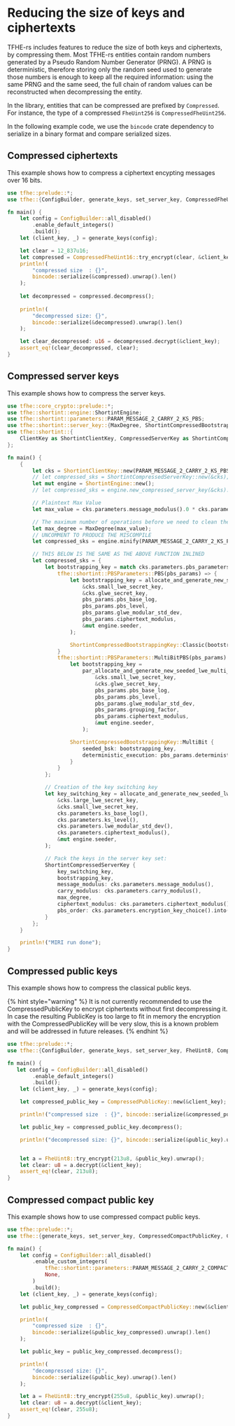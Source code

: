 # Reducing the size of keys and ciphertexts
TFHE-rs includes features to reduce the size of both keys and ciphertexts, by compressing them. Most TFHE-rs entities contain random numbers generated by a Pseudo Random Number Generator (PRNG). A PRNG is deterministic, therefore storing only the random seed used to generate those numbers is enough to keep all the required information: using the same PRNG and the same seed, the full chain of random values can be reconstructed when decompressing the entity.

In the library, entities that can be compressed are prefixed by `Compressed`. For instance, the type of a compressed `FheUint256` is `CompressedFheUint256`.

In the following example code, we use the `bincode` crate dependency to serialize in a binary format and compare serialized sizes.

## Compressed ciphertexts
This example shows how to compress a ciphertext encypting messages over 16 bits.

```Rust
use tfhe::prelude::*;
use tfhe::{ConfigBuilder, generate_keys, set_server_key, CompressedFheUint16};

fn main() {
    let config = ConfigBuilder::all_disabled()
        .enable_default_integers()
        .build();
    let (client_key, _) = generate_keys(config);

    let clear = 12_837u16;
    let compressed = CompressedFheUint16::try_encrypt(clear, &client_key).unwrap();
    println!(
        "compressed size  : {}",
        bincode::serialize(&compressed).unwrap().len()
    );
    
    let decompressed = compressed.decompress();
    
    println!(
        "decompressed size: {}",
        bincode::serialize(&decompressed).unwrap().len()
    );

    let clear_decompressed: u16 = decompressed.decrypt(&client_key);
    assert_eq!(clear_decompressed, clear);
}
```


## Compressed server keys
This example shows how to compress the server keys.

```rust
use tfhe::core_crypto::prelude::*;
use tfhe::shortint::engine::ShortintEngine;
use tfhe::shortint::parameters::PARAM_MESSAGE_2_CARRY_2_KS_PBS;
use tfhe::shortint::server_key::{MaxDegree, ShortintCompressedBootstrappingKey};
use tfhe::shortint::{
    ClientKey as ShortintClientKey, CompressedServerKey as ShortintCompressedServerKey,
};

fn main() {
    {
        let cks = ShortintClientKey::new(PARAM_MESSAGE_2_CARRY_2_KS_PBS);
        // let compressed_sks = ShortintCompressedServerKey::new(&cks);
        let mut engine = ShortintEngine::new();
        // let compressed_sks = engine.new_compressed_server_key(&cks).unwrap();

        // Plaintext Max Value
        let max_value = cks.parameters.message_modulus().0 * cks.parameters.carry_modulus().0 - 1;

        // The maximum number of operations before we need to clean the carry buffer
        let max_degree = MaxDegree(max_value);
        // UNCOMMENT TO PRODUCE THE MISCOMPILE
        let compressed_sks = engine.minify(PARAM_MESSAGE_2_CARRY_2_KS_PBS, max_degree);

        // THIS BELOW IS THE SAME AS THE ABOVE FUNCTION INLINED
        let compressed_sks = {
            let bootstrapping_key = match cks.parameters.pbs_parameters().unwrap() {
                tfhe::shortint::PBSParameters::PBS(pbs_params) => {
                    let bootstrapping_key = allocate_and_generate_new_seeded_lwe_bootstrap_key(
                        &cks.small_lwe_secret_key,
                        &cks.glwe_secret_key,
                        pbs_params.pbs_base_log,
                        pbs_params.pbs_level,
                        pbs_params.glwe_modular_std_dev,
                        pbs_params.ciphertext_modulus,
                        &mut engine.seeder,
                    );

                    ShortintCompressedBootstrappingKey::Classic(bootstrapping_key)
                }
                tfhe::shortint::PBSParameters::MultiBitPBS(pbs_params) => {
                    let bootstrapping_key =
                        par_allocate_and_generate_new_seeded_lwe_multi_bit_bootstrap_key(
                            &cks.small_lwe_secret_key,
                            &cks.glwe_secret_key,
                            pbs_params.pbs_base_log,
                            pbs_params.pbs_level,
                            pbs_params.glwe_modular_std_dev,
                            pbs_params.grouping_factor,
                            pbs_params.ciphertext_modulus,
                            &mut engine.seeder,
                        );

                    ShortintCompressedBootstrappingKey::MultiBit {
                        seeded_bsk: bootstrapping_key,
                        deterministic_execution: pbs_params.deterministic_execution,
                    }
                }
            };

            // Creation of the key switching key
            let key_switching_key = allocate_and_generate_new_seeded_lwe_keyswitch_key(
                &cks.large_lwe_secret_key,
                &cks.small_lwe_secret_key,
                cks.parameters.ks_base_log(),
                cks.parameters.ks_level(),
                cks.parameters.lwe_modular_std_dev(),
                cks.parameters.ciphertext_modulus(),
                &mut engine.seeder,
            );

            // Pack the keys in the server key set:
            ShortintCompressedServerKey {
                key_switching_key,
                bootstrapping_key,
                message_modulus: cks.parameters.message_modulus(),
                carry_modulus: cks.parameters.carry_modulus(),
                max_degree,
                ciphertext_modulus: cks.parameters.ciphertext_modulus(),
                pbs_order: cks.parameters.encryption_key_choice().into(),
            }
        };
    }

    println!("MIRI run done");
}
```


## Compressed public keys
This example shows how to compress the classical public keys.

{% hint style="warning" %}
It is not currently recommended to use the CompressedPublicKey to encrypt ciphertexts without first decompressing it. In case the resulting PublicKey is too large to fit in memory the encryption with the CompressedPublicKey will be very slow, this is a known problem and will be addressed in future releases.
{% endhint %}

```Rust
use tfhe::prelude::*;
use tfhe::{ConfigBuilder, generate_keys, set_server_key, FheUint8, CompressedPublicKey};

fn main() {
   let config = ConfigBuilder::all_disabled()
        .enable_default_integers()
        .build();
    let (client_key, _) = generate_keys(config);

    let compressed_public_key = CompressedPublicKey::new(&client_key);

    println!("compressed size  : {}", bincode::serialize(&compressed_public_key).unwrap().len());

    let public_key = compressed_public_key.decompress();

    println!("decompressed size: {}", bincode::serialize(&public_key).unwrap().len());


    let a = FheUint8::try_encrypt(213u8, &public_key).unwrap();
    let clear: u8 = a.decrypt(&client_key);
    assert_eq!(clear, 213u8);
}
```


## Compressed compact public key
This example shows how to use compressed compact public keys.


```Rust
use tfhe::prelude::*;
use tfhe::{generate_keys, set_server_key, CompressedCompactPublicKey, ConfigBuilder, FheUint8};

fn main() {
    let config = ConfigBuilder::all_disabled()
        .enable_custom_integers(
            tfhe::shortint::parameters::PARAM_MESSAGE_2_CARRY_2_COMPACT_PK_KS_PBS,
            None,
        )
        .build();
    let (client_key, _) = generate_keys(config);

    let public_key_compressed = CompressedCompactPublicKey::new(&client_key);

    println!(
        "compressed size  : {}",
        bincode::serialize(&public_key_compressed).unwrap().len()
    );

    let public_key = public_key_compressed.decompress();

    println!(
        "decompressed size: {}",
        bincode::serialize(&public_key).unwrap().len()
    );

    let a = FheUint8::try_encrypt(255u8, &public_key).unwrap();
    let clear: u8 = a.decrypt(&client_key);
    assert_eq!(clear, 255u8);
}

```
